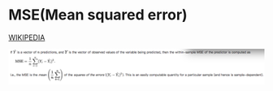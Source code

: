 # MSE(Mean squared error)


[WIKIPEDIA](https://en.wikipedia.org/wiki/Mean_squared_error)

![](https://github.com/bobkentt/Learning-machine-from-scratch-pic/blob/master/practice/pic/20180106-124829.png)

